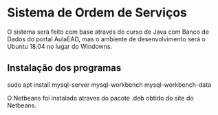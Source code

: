 # Sistema de Ordem de Serviços

O sistema será feito com base através do curso de Java com Banco de Dados do portal AulaEAD, mas o ambiente de desenvolvimento será o Ubuntu 18.04 no lugar do Windowns.

## Instalação dos programas
  sudo apt install mysql-server mysql-workbench mysql-workbench-data 
  
  O Netbeans foi instalado atraves do pacote .deb obtido do site do Netbeans.
